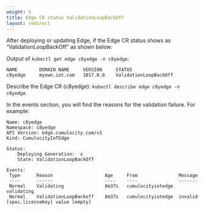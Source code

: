 ```yaml
---
weight: 5
title: Edge CR status ValidationLoopBackOff
layout: redirect
---
```


After deploying or updating Edge, if the Edge CR status shows as “ValidationLoopBackOff” as shown below:

Output of `kubectl get edge c8yedge -n c8yedge`:

```shell
NAME        DOMAIN NAME     VERSION     STATUS
c8yedge     myown.iot.com   1017.0.0    ValidationLoopBackOff
```
Describe the Edge CR (c8yedge): `kubectl describe edge c8yedge -n c8yedge`.

In the events section, you will find the reasons for the validation failure. For example:

```shell
Name: c8yedge
Namespace: c8yedge
API Version: edge.cumulocity.com/v1
Kind: CumulocityIoTEdge

Status:
	Deploying Generation:  x
	State: ValidationLoopBackOff

Events:
 Type      Reason                   Age     From               Message
 ----      ------                   ----    ----               -------
 Normal    Validating               8m37s   cumulocityiotedge  validating
 Normal    ValidationLoopBackoff    8m37s   cumulocityiotedge  invalid [spec.licenseKey] value [empty]
```
